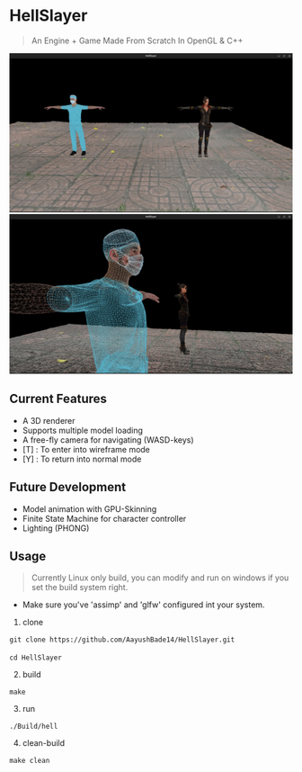 # **HellSlayer**
> An Engine + Game Made From Scratch In OpenGL & C++

![Screenshot of the current renderer](./Screenshots/hell1.jpg)
![Screenshot in wireframe mode](./Screenshots/hell2.jpg)

## Current Features
- A 3D renderer 
- Supports multiple model loading
- A free-fly camera for navigating (WASD-keys)
- [T] : To enter into wireframe mode
- [Y] : To return into normal mode

## Future Development
- Model animation with GPU-Skinning
- Finite State Machine for character controller
- Lighting (PHONG)

## Usage
> Currently Linux only build, you can modify and run on windows if you set the build system right.
- Make sure you've 'assimp' and 'glfw' configured int your system.

1. clone
```
git clone https://github.com/AayushBade14/HellSlayer.git

cd HellSlayer

```
2. build
```
make
```
3. run
```
./Build/hell
```
4. clean-build
```
make clean
```



